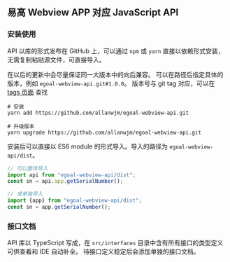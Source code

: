 易高 Webview APP 对应 JavaScript API
---

### 安装使用

API 以库的形式发布在 GitHub 上，可以通过 `npm` 或 `yarn` 直接以依赖形式安装，无需复制粘贴源文件，可直接导入。

在以后的更新中会尽量保证同一大版本中的向后兼容。
可以在路径后指定具体的版本，例如 `egoal-webview-api.git#1.0.0`。
版本号与 git tag 对应，可以在 [tags 页面](https://github.com/allanwjm/egoal-webview-api/tags) 查找

```shell script
# 安装
yarn add https://github.com/allanwjm/egoal-webview-api.git

# 升级版本
yarn upgrade https://github.com/allanwjm/egoal-webview-api.git
```

安装后可以直接以 ES6 module 的形式导入。导入的路径为 `egoal-webview-api/dist`。
```javascript
// 可以整体导入
import api from "egoal-webview-api/dist";
const sn = api.app.getSerialNumber();

// 或单独导入
import {app} from "egoal-webview-api/dist";
const sn = app.getSerialNumber();
```

### 接口文档
API 库以 TypeScript 写成，在 `src/interfaces` 目录中含有所有接口的类型定义可供查看和 IDE 自动补全。
待接口定义稳定后会添加单独的接口文档。
